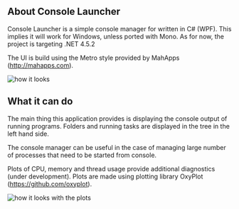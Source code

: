 ## About Console Launcher

Console Launcher is a simple console manager for written in C# (WPF). This implies it will work for Windows, unless ported with Mono. As for now, the project is targeting .NET 4.5.2

The UI is build using the Metro style provided by MahApps (http://mahapps.com).

![how it looks](https://cloud.githubusercontent.com/assets/10394306/25364447/85184e90-2930-11e7-9978-9aec3f6ac8f4.png)

## What it can do

The main thing this application provides is displaying the console output of running programs. Folders and running tasks are displayed in the tree in the left hand side.

The console manager can be useful in the case of managing large number of processes that need to be started from console.

Plots of CPU, memory and thread usage provide additional diagnostics (under development). Plots are made using plotting library OxyPlot (https://github.com/oxyplot).

![how it looks with the plots](https://cloud.githubusercontent.com/assets/10394306/25364807/f53c1c40-2932-11e7-9780-b9d3b6115032.png)

